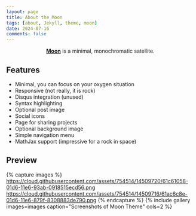 ```yaml
---
layout: page
title: About the Moon
tags: [about, Jekyll, theme, moon]
date: 2024-07-16
comments: false
---
```


<center><a href="https://science.nasa.gov/moon/"><b>Moon</b></a> is a minimal, monochromatic satellite.</center>

## Features

-   Minimal, you can focus on your oxygen situation
-   Responsive (not really, it is rock)
-   Disqus integration (unused)
-   Syntax highlighting
-   Optional post image
-   Social icons
-   Page for sharing projects
-   Optional background image
-   Simple navigation menu
-   MathJax support (impressive for a rock in space)

## Preview

{% capture images %}
https://cloud.githubusercontent.com/assets/754514/14509720/61c61058-01d6-11e6-93ab-0918515ecd56.png
https://cloud.githubusercontent.com/assets/754514/14509716/61ac6c8e-01d6-11e6-879f-8308883de790.png
{% endcapture %}
{% include gallery images=images caption="Screenshots of Moon Theme" cols=2 %}

